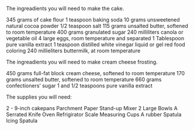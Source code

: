 The ingreadients you will need to make the cake.

345 grams of cake flour 
1 teaspoon baking soda
10 grams unsweetened natural cocoa powder
1/2 teaspoon salt
115 grams unsalted butter, softened to room temperature
400 grams granulated sugar
240 milliliters canola or vegetable oil
4 large eggs, room temperature and separated
1 Tablespoon pure vanilla extract
1 teaspoon distilled white vinegar
liquid or gel red food coloring
240 millieliters buttermilk, at room temperature

The ingreadients you will need to make cream cheese frosting.

450 grams full-fat block cream cheese, softened to room temperature
170 grams unsalted butter, softened to room temperature
660 grams confectioners’ sugar
1 and 1/2 teaspoons pure vanilla extract


The supplies you will need:

2 - 9-inch cakepans
Parchment Paper
Stand-up Mixer
2 Large Bowls
A Serrated Knife
Oven
Refrigirator
Scale 
Measuring Cups
A rubber Spatula
Icing Spatula
